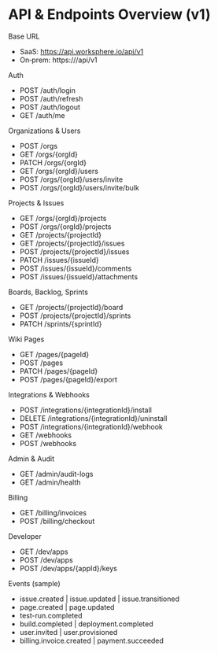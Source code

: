 # API & Endpoints Overview (v1)

Base URL
- SaaS: https://api.worksphere.io/api/v1
- On‑prem: https://<your-domain>/api/v1

Auth
- POST /auth/login
- POST /auth/refresh
- POST /auth/logout
- GET /auth/me

Organizations & Users
- POST /orgs
- GET /orgs/{orgId}
- PATCH /orgs/{orgId}
- GET /orgs/{orgId}/users
- POST /orgs/{orgId}/users/invite
- POST /orgs/{orgId}/users/invite/bulk

Projects & Issues
- GET /orgs/{orgId}/projects
- POST /orgs/{orgId}/projects
- GET /projects/{projectId}
- GET /projects/{projectId}/issues
- POST /projects/{projectId}/issues
- PATCH /issues/{issueId}
- POST /issues/{issueId}/comments
- POST /issues/{issueId}/attachments

Boards, Backlog, Sprints
- GET /projects/{projectId}/board
- POST /projects/{projectId}/sprints
- PATCH /sprints/{sprintId}

Wiki Pages
- GET /pages/{pageId}
- POST /pages
- PATCH /pages/{pageId}
- POST /pages/{pageId}/export

Integrations & Webhooks
- POST /integrations/{integrationId}/install
- DELETE /integrations/{integrationId}/uninstall
- POST /integrations/{integrationId}/webhook
- GET /webhooks
- POST /webhooks

Admin & Audit
- GET /admin/audit-logs
- GET /admin/health

Billing
- GET /billing/invoices
- POST /billing/checkout

Developer
- GET /dev/apps
- POST /dev/apps
- POST /dev/apps/{appId}/keys

Events (sample)
- issue.created | issue.updated | issue.transitioned
- page.created | page.updated
- test-run.completed
- build.completed | deployment.completed
- user.invited | user.provisioned
- billing.invoice.created | payment.succeeded

